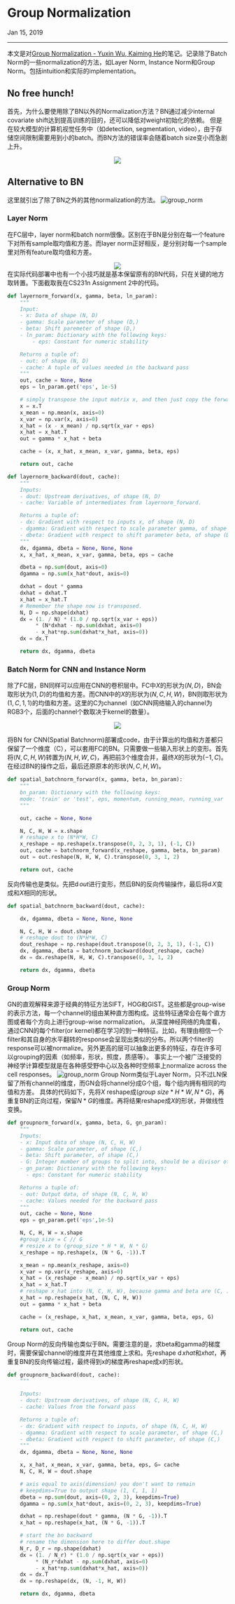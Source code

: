 # Group Normalization
Jan 15, 2019

---
本文是对[Group Normalization - Yuxin Wu, Kaiming He](https://arxiv.org/abs/1803.08494)的笔记。记录除了Batch Norm的一些normalization的方法，如Layer Norm, Instance Norm和Group Norm。包括intuition和实际的implementation。

## No free hunch!
首先，为什么要使用除了BN以外的Normalization方法？BN通过减少internal covariate shift达到提高训练的目的，还可以降低对weight初始化的依赖。
但是在较大模型的计算机视觉任务中（如detection, segmentation, video），由于存储空间限制需要用到小的batch。而BN方法的错误率会随着batch size变小而急剧上升。
<div align=center><img src="batch_size.png"></div>

## Alternative to BN
这里就引出了除了BN之外的其他normalization的方法。
![group_norm](group_norm.PNG)

### Layer Norm
在FC层中，layer norm和batch norm很像。区别在于BN是分别在每一个feature下对所有sample取均值和方差。而layer norm正好相反，是分别对每一个sample里对所有feature取均值和方差。
<div align=center><img src="layer_norm.png"></div>
在实际代码部署中也有一个小技巧就是基本保留原有的BN代码，只在关键的地方取转置。下面截取我在CS231n Assignment 2中的代码。

```python
def layernorm_forward(x, gamma, beta, ln_param):
    """
    Input:
    - x: Data of shape (N, D)
    - gamma: Scale parameter of shape (D,)
    - beta: Shift paremeter of shape (D,)
    - ln_param: Dictionary with the following keys:
        - eps: Constant for numeric stability

    Returns a tuple of:
    - out: of shape (N, D)
    - cache: A tuple of values needed in the backward pass
    """
    out, cache = None, None
    eps = ln_param.get('eps', 1e-5)

    # simply transpose the input matrix x, and then just copy the forward pass from BN
    x = x.T
    x_mean = np.mean(x, axis=0)
    x_var = np.var(x, axis=0)
    x_hat = (x - x_mean) / np.sqrt(x_var + eps)
    x_hat = x_hat.T
    out = gamma * x_hat + beta

    cache = (x, x_hat, x_mean, x_var, gamma, beta, eps)

    return out, cache

def layernorm_backward(dout, cache):
    """
    Inputs:
    - dout: Upstream derivatives, of shape (N, D)
    - cache: Variable of intermediates from layernorm_forward.

    Returns a tuple of:
    - dx: Gradient with respect to inputs x, of shape (N, D)
    - dgamma: Gradient with respect to scale parameter gamma, of shape (D,)
    - dbeta: Gradient with respect to shift parameter beta, of shape (D,)
    """
    dx, dgamma, dbeta = None, None, None
    x, x_hat, x_mean, x_var, gamma, beta, eps = cache

    dbeta = np.sum(dout, axis=0)
    dgamma = np.sum(x_hat*dout, axis=0)

    dxhat = dout * gamma
    dxhat = dxhat.T
    x_hat = x_hat.T
    # Remember the shape now is transposed. 
    N, D = np.shape(dxhat)
    dx = (1. / N) * (1.0 / np.sqrt(x_var + eps))
         * (N*dxhat - np.sum(dxhat, axis=0) 
         - x_hat*np.sum(dxhat*x_hat, axis=0))
    dx = dx.T

    return dx, dgamma, dbeta
```

### Batch Norm for CNN and Instance Norm
除了FC层，BN同样可以应用在CNN的卷积层中。FC中$X$的形状为$(N, D)$，BN会取形状为$(1, D)$的均值和方差。而CNN中的$X$的形状为$(N, C, H, W)$，BN则取形状为$(1, C, 1, 1)$的均值和方差。这里的C为channel（如CNN网络输入的channel为RGB3个，后面的channel个数取决于kernel的数量）。
<div align=center><img src="instance_norm.png"></div>

将BN for CNN(Spatial Batchnorm)部署成code，由于计算出的均值和方差都只保留了一个维度（C），可以套用FC的BN。只需要做一些输入形状上的变形。首先将$(N, C, H, W)$转置为$(N, H, W, C)$，再把前3个维度合并，最终$X$的形状为$(-1, C)$。在经过BN的操作之后，最后还原原本的形状$(N, C, H, W)$。

```python
def spatial_batchnorm_forward(x, gamma, beta, bn_param):
    """
    bn_param: Dictionary with the following keys:
    mode: 'train' or 'test', eps, momentum, running_mean, running_var
    """

    out, cache = None, None

    N, C, H, W = x.shape
    # reshape x to (N*H*W, C)
    x_reshape = np.reshape(x.transpose(0, 2, 3, 1), (-1, C))
    out, cache = batchnorm_forward(x_reshape, gamma, beta, bn_param)
    out = out.reshape(N, H, W, C).transpose(0, 3, 1, 2)

    return out, cache
```
反向传输也是类似。先把$\operatorname{d}out$进行变形，然后BN的反向传输操作，最后将$\operatorname{d}X$变成和$X$相同的形状。

```python
def spatial_batchnorm_backward(dout, cache):

    dx, dgamma, dbeta = None, None, None

    N, C, H, W = dout.shape
    # reshape dout to (N*H*W, C)
    dout_reshape = np.reshape(dout.transpose(0, 2, 3, 1), (-1, C))
    dx, dgamma, dbeta = batchnorm_backward(dout_reshape, cache)
    dx = dx.reshape(N, H, W, C).transpose(0, 3, 1, 2)

    return dx, dgamma, dbeta
```

### Group Norm
GN的直观解释来源于经典的特征方法SIFT，HOG和GIST。这些都是group-wise的表示方法，每一个channel的组由某种直方图构成。这些特征通常会在每个直方图或者每个方向上进行group-wise normalization。
从深度神经网络的角度看，通过CNN的每个filter(or kernel)都在学习的到一种特征。比如，有理由相信一个filter和其自身的水平翻转的response会呈现出类似的分布。所以两个filter的response可以被normalize。另外更高的层可以抽象出更多的特征，存在许多可以grouping的因素（如频率，形状，照度，质感等）。
事实上一个被广泛接受的神经学计算模型就是在各种感受野中心以及各种时空频率上normalize across the cell responses。
![group_norm](group_norm.PNG)
Group Norm类似于Layer Norm，只不过LN保留了所有channel的维度，而GN会将channel分成G个组，每个组内拥有相同的均值和方差。
具体的代码如下，先将$X$ reshape成$(group \ size * H * W, N * G)$，再重复BN的正向过程，保留$N*G$的维度。再将结果reshape成$X$的形状，并做线性变换。

```python
def groupnorm_forward(x, gamma, beta, G, gn_param):
    """
    Inputs:
    - x: Input data of shape (N, C, H, W)
    - gamma: Scale parameter, of shape (C,)
    - beta: Shift parameter, of shape (C,)
    - G: Integer mumber of groups to split into, should be a divisor of C
    - gn_param: Dictionary with the following keys:
      - eps: Constant for numeric stability

    Returns a tuple of:
    - out: Output data, of shape (N, C, H, W)
    - cache: Values needed for the backward pass
    """
    out, cache = None, None
    eps = gn_param.get('eps',1e-5)

    N, C, H, W = x.shape
    #group_size = C // G
    # resize x to (group_size * H * W, N * G)
    x_reshape = np.reshape(x, (N * G, -1)).T

    x_mean = np.mean(x_reshape, axis=0)
    x_var = np.var(x_reshape, axis=0)
    x_hat = (x_reshape - x_mean) / np.sqrt(x_var + eps)
    x_hat = x_hat.T
    # reshape x_hat into (N, C, H, W), because gamma and beta are (C, )
    x_hat = np.reshape(x_hat, (N, C, H, W))
    out = gamma * x_hat + beta

    cache = (x_reshape, x_hat, x_mean, x_var, gamma, beta, eps, G)

    return out, cache
```
Group Norm的反向传输也类似于BN。需要注意的是，求beta和gamma的梯度时，需要保留channel的维度并在其他维度上求和。先reshape $\operatorname{d}xhat$和$xhat$，再重复BN的反向传输过程，最终得到x的梯度再reshape成x的形状。

```python
def groupnorm_backward(dout, cache):
    """

    Inputs:
    - dout: Upstream derivatives, of shape (N, C, H, W)
    - cache: Values from the forward pass

    Returns a tuple of:
    - dx: Gradient with respect to inputs, of shape (N, C, H, W)
    - dgamma: Gradient with respect to scale parameter, of shape (C,)
    - dbeta: Gradient with respect to shift parameter, of shape (C,)
    """
    dx, dgamma, dbeta = None, None, None

    x, x_hat, x_mean, x_var, gamma, beta, eps, G= cache
    N, C, H, W = dout.shape

    # axis equal to axis(dimension) you don't want to remain
    # keepdims=True to output shape (1, C, 1, 1)
    dbeta = np.sum(dout, axis=(0, 2, 3), keepdims=True)
    dgamma = np.sum(x_hat*dout, axis=(0, 2, 3), keepdims=True)

    dxhat = np.reshape(dout * gamma, (N * G, -1)).T
    x_hat = np.reshape(x_hat, (N * G, -1)).T

    # start the bn backward
    # rename the dimension here to differ dout.shape
    N_r, D_r = np.shape(dxhat)
    dx = (1. / N_r) * (1.0 / np.sqrt(x_var + eps))
         * (N_r*dxhat - np.sum(dxhat, axis=0) 
         - x_hat*np.sum(dxhat*x_hat, axis=0))
    dx = dx.T
    dx = np.reshape(dx, (N, -1, H, W))

    return dx, dgamma, dbeta
```